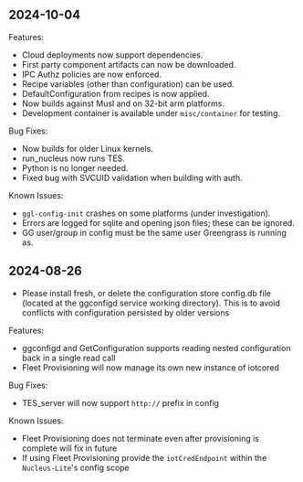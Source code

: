 ## 2024-10-04

Features:

- Cloud deployments now support dependencies.
- First party component artifacts can now be downloaded.
- IPC Authz policies are now enforced.
- Recipe variables (other than configuration) can be used.
- DefaultConfiguration from recipes is now applied.
- Now builds against Musl and on 32-bit arm platforms.
- Development container is available under `misc/container` for testing.

Bug Fixes:

- Now builds for older Linux kernels.
- run_nucleus now runs TES.
- Python is no longer needed.
- Fixed bug with SVCUID validation when building with auth.

Known Issues:

- `ggl-config-init` crashes on some platforms (under investigation).
- Errors are logged for sqlite and opening json files; these can be ignored.
- GG user/group in config must be the same user Greengrass is running as.

## 2024-08-26

- Please install fresh, or delete the configuration store config.db file
  (located at the ggconfigd service working directory). This is to avoid
  conflicts with configuration persisted by older versions

Features:

- ggconfigd and GetConfiguration supports reading nested configuration back in a
  single read call
- Fleet Provisioning will now manage its own new instance of iotcored

Bug Fixes:

- TES_server will now support `http://` prefix in config

Known Issues:

- Fleet Provisioning does not terminate even after provisioning is complete will
  fix in future
- If using Fleet Provisioning provide the `iotCredEndpoint` within the
  `Nucleus-Lite`'s config scope
